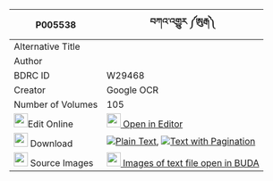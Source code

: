 |P005538|བཀའ་འགྱུར ༼ཨུརྒ༽ 
| --- | --- 
|Alternative Title |
|Author | 
|BDRC ID | W29468
|Creator | Google OCR
|Number of Volumes| 105
|<img width="25" src="https://img.icons8.com/color/25/000000/edit-property.png">Edit Online| [<img width="25" src="https://avatars.githubusercontent.com/u/45091458?s=200&v=4"> Open in Editor](http://editor.openpecha.org/P005538)
|<img width="25" src="https://img.icons8.com/fluent/48/000000/download-2.png"/>  Download | [![](https://img.icons8.com/color/20/000000/txt.png)Plain Text](https://github.com/Openpecha/P005538/releases/download/v2/kagyur_uga(?)_plain_P005538.zip), [![](https://img.icons8.com/color/20/000000/txt.png)Text with Pagination](https://github.com/Openpecha/P005538/releases/download/v2/kagyur_uga(?)_pages_P005538.zip)
|<img width="25" src="https://img.icons8.com/plasticine/100/000000/pictures-folder.png"/>  Source Images | [<img width="25" src="https://library.bdrc.io/icons/BUDA-small.svg"> Images of text file open in BUDA](https://library.bdrc.io/show/bdr:W29468)